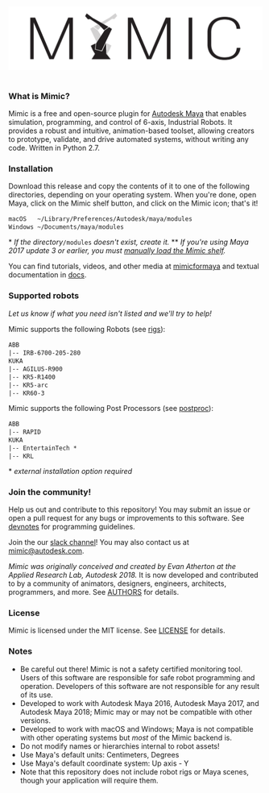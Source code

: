 ![mimic_logo](mimic/logos/mimic_logo_black_transparent_thick_large.png)

#

### What is Mimic?

Mimic is a free and open-source plugin for
[Autodesk Maya](https://www.autodesk.com/products/maya/overview) that enables
simulation, programming, and control of 6-axis, Industrial Robots. It provides
a robust and intuitive, animation-based toolset, allowing creators to
prototype, validate, and drive automated systems, without writing any code.
Written in Python 2.7.


### Installation

Download this release and copy the contents of it to one of the following
directories, depending on your operating system. When you're done, open Maya,
click on the Mimic shelf button, and click on the Mimic icon; that's it!

```
macOS   ~/Library/Preferences/Autodesk/maya/modules
Windows ~/Documents/maya/modules
```

\* _If the directory_`/modules` _doesn't exist, create it._
\*\* _If you're using Maya 2017 update 3 or earlier, you must
[manually load the Mimic shelf](https://youtu.be/bc3SqEXcE5Q?t=1m46s)._

You can find tutorials, videos, and other media at
[mimicformaya](https://www.mimicformaya.com/) and textual documentation in
[docs](mimic/docs).


### Supported robots

*Let us know if what you need isn't listed and we'll try to help!*

Mimic supports the following Robots (see [rigs](mimic/rigs)):

```
ABB
|-- IRB-6700-205-280
KUKA
|-- AGILUS-R900
|-- KR5-R1400
|-- KR5-arc
|-- KR60-3
```

Mimic supports the following Post Processors (see [postproc](mimic/scripts/postproc)):

```
ABB
|-- RAPID
KUKA
|-- EntertainTech *
|-- KRL
```

\* _external installation option required_


### Join the community!

Help us out and contribute to this repository!
You may submit an issue or open a pull request for any bugs or improvements to
this software. See [devnotes](mimic/docs/devnotes.md) for programming guidelines.

Join the our [slack channel](https://slack.com/)!
You may also contact us at [mimic@autodesk.com](mimic@autodesk.com).

*Mimic was originally conceived and created by Evan Atherton at the Applied
Research Lab, Autodesk 2018.* It is now developed and contributed to by a
community of animators, designers, engineers, architects, programmers, and more.
See [AUTHORS](AUTHORS.md) for details.


### License

Mimic is licensed under the MIT license.
See [LICENSE](LICENSE.md) for details.


### Notes

- Be careful out there! Mimic is not a safety certified monitoring tool.
  Users of this software are responsible for safe robot programming and operation.
  Developers of this software are not responsible for any result of its use.
- Developed to work with Autodesk Maya 2016, Autodesk Maya 2017, and Autodesk
  Maya 2018; Mimic may or may not be compatible with other versions.
- Developed to work with macOS and Windows; Maya is not compatible with other
  operating systems but *most* of the Mimic backend is.
- Do not modify names or hierarchies internal to robot assets!
- Use Maya's default units: Centimeters, Degrees
- Use Maya's default coordinate system: Up axis - Y 
- Note that this repository does not include robot rigs or Maya scenes, though
  your application will require them.


#
